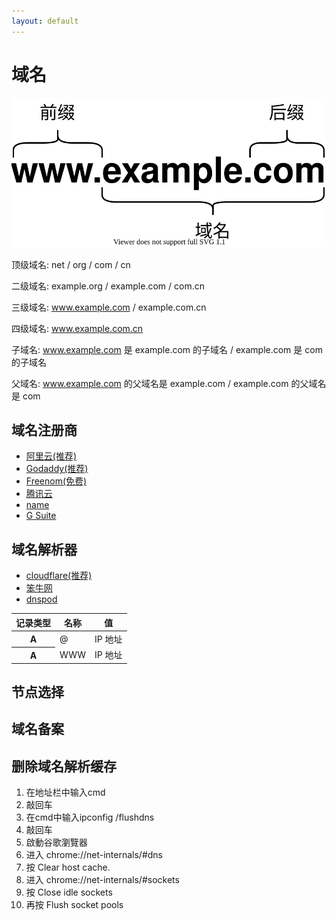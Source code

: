 ```yaml
---
layout: default
---
```

# 域名

<div id="mb-3">
<img src="domain.svg?v={{ "now" | date: "%s" }}" class="img-fluid" alt="Responsive image">
</div>

顶级域名: net / org / com / cn 

二级域名: example.org / example.com / com.cn

三级域名: www.example.com / example.com.cn

四级域名: www.example.com.cn

子域名: www.example.com 是 example.com 的子域名 / example.com 是 com 的子域名

父域名: www.example.com 的父域名是 example.com / example.com 的父域名是 com

## 域名注册商

- [阿里云(推荐)](//wanwang.aliyun.com)
- [Godaddy(推荐)](//www.godaddy.com)
- [Freenom(免费)](//www.freenom.com)
- [腾讯云](//dnspod.cloud.tencent.com)
- [name](//www.name.com)
- [G Suite](//gsuite.google.com)

## 域名解析器

- [cloudflare(推荐)](//www.cloudflare.com)
- [笨牛网](//cdn.bnxb.com)
- [dnspod](//www.dnspod.cn)

<table class="table table-bordered">
<thead>

<tr>
<th scope="col">记录类型</th>
<th scope="col">名称</th>
<th scope="col">值</th>
</tr>

</thead>
<tbody>

<tr>
<th scope="row">A</th>
<td>@</td>
<td>IP 地址</td>
</tr>

<tr>
<th scope="row">A</th>
<td>WWW</td>
<td>IP 地址</td>
</tr>

</tbody>
</table>

## 节点选择

## 域名备案

## 删除域名解析缓存

1. 在地址栏中输入cmd
2. 敲回车
3. 在cmd中输入ipconfig /flushdns
4. 敲回车
5. 啟動谷歌瀏覽器
6. 进入 chrome://net-internals/#dns
7. 按 Clear host cache.
8. 进入 chrome://net-internals/#sockets
9. 按 Close idle sockets
10. 再按 Flush socket pools